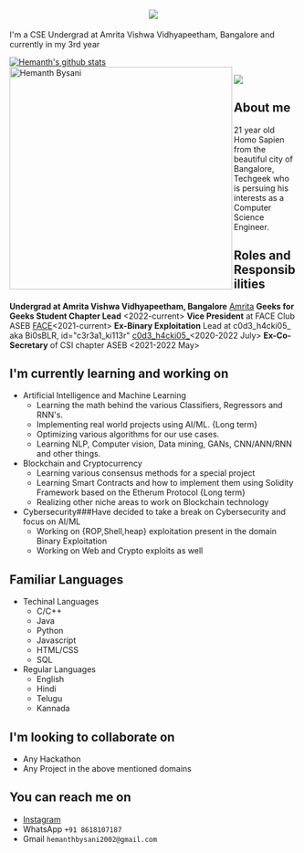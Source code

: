 <h1 align="center">
  <a href="https://git.io/typing-svg">
    <img src="https://readme-typing-svg.herokuapp.com/?lines=Hello,+There!+👋;I+am+Hemanth+Bysani....;Nice+to+meet+you!&center=true&size=30">
  </a>
</h1>

I'm a CSE Undergrad at Amrita Vishwa Vidhyapeetham, Bangalore and currently in my 3rd year

<a href="https://github.com/Hemanthbysani/github-readme-stats"><img align="center" src="https://github-readme-stats.vercel.app/api?username=Hemanthbysani&show_icons=true&include_all_commits=true&theme=react&hide_border=true" alt="Hemanth's github stats" /></a>
<a href="https://github.com/Hemanthbysani/github-readme-streak-stats" title="Go to Source"><img align="left" width=390 src="https://github-readme-streak-stats.herokuapp.com/?user=Hemanthbysani&theme=react&border=61dafb&hide_border=true" alt="Hemanth Bysani" /></a>

![](https://komarev.com/ghpvc/?username=hemanthbysani&color=dc143c)
## About me 
21 year old Homo Sapien from the beautiful city of Bangalore, Techgeek who is persuing his interests as a Computer Science Engineer.
## Roles and Responsibilities
**Undergrad at Amrita Vishwa Vidhyapeetham, Bangalore** [Amrita](https://amrita.edu/)
**Geeks for Geeks Student Chapter Lead** <2022-current>
**Vice President** at FACE Club ASEB [FACE](https://face-amrita.firebaseapp.com/)<2021-current>
**Ex-Binary Exploitation** Lead at c0d3_h4cki05_ aka Bi0sBLR, id="c3r3a1_ki113r" [c0d3_h4cki05_](https://ctftime.org/team/72702)<2020-2022 July>
**Ex-Co-Secretary** of CSI chapter ASEB <2021-2022 May>
## I'm currently learning and working on
- Artificial Intelligence and Machine Learning
  - Learning the math behind the various Classifiers, Regressors and RNN's.
  - Implementing real world projects using AI/ML. {Long term}
  - Optimizing various algorithms for our use cases.
  - Learning NLP, Computer vision, Data mining, GANs, CNN/ANN/RNN and other things.
- Blockchain and Cryptocurrency
  - Learning various consensus methods for a special project
  - Learning Smart Contracts and how to implement them using Solidity Framework based on the Etherum Protocol {Long term}
  - Realizing other niche areas to work on Blockchain technology
- Cybersecurity###Have decided to take a break on Cybersecurity and focus on AI/ML
  - Working on {ROP,Shell,heap} exploitation present in the domain Binary Exploitation
  - Working on Web and Crypto exploits as well
## Familiar Languages
 - Techinal Languages
   - C/C++
   - Java 
   - Python
   - Javascript
   - HTML/CSS
   - SQL
 - Regular Languages
   - English
   - Hindi
   - Telugu
   - Kannada
## I'm looking to collaborate on
 - Any Hackathon
 - Any Project in the above mentioned domains
## You can reach me on
 - [Instagram](https://www.instagram.com/hemanth_bysani/)
 - WhatsApp ```+91 8618107187```
 - Gmail ```hemanthbysani2002@gmail.com```
